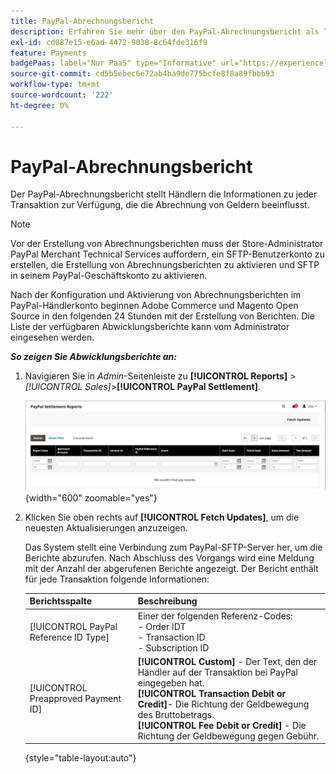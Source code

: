 ```yaml
---
title: PayPal-Abrechnungsbericht
description: Erfahren Sie mehr über den PayPal-Abrechnungsbericht als Tool zur Verwaltung von PayPal-Transaktionen.
exl-id: cd087e15-e6ad-4472-9038-8c64fde316f9
feature: Payments
badgePaas: label="Nur PaaS" type="Informative" url="https://experienceleague.adobe.com/en/docs/commerce/user-guides/product-solutions" tooltip="Gilt nur für Adobe Commerce in Cloud-Projekten (von Adobe verwaltete PaaS-Infrastruktur) und lokale Projekte."
source-git-commit: cd5b5ebec6e72ab4ba9de775bcfe8f8a89fbbb93
workflow-type: tm+mt
source-wordcount: '222'
ht-degree: 0%

---
```


# PayPal-Abrechnungsbericht

Der PayPal-Abrechnungsbericht stellt Händlern die Informationen zu jeder Transaktion zur Verfügung, die die Abrechnung von Geldern beeinflusst.

>[!NOTE]
>
>Vor der Erstellung von Abrechnungsberichten muss der Store-Administrator PayPal Merchant Technical Services auffordern, ein SFTP-Benutzerkonto zu erstellen, die Erstellung von Abrechnungsberichten zu aktivieren und SFTP in seinem PayPal-Geschäftskonto zu aktivieren.

Nach der Konfiguration und Aktivierung von Abrechnungsberichten im PayPal-Händlerkonto beginnen Adobe Commerce und Magento Open Source in den folgenden 24 Stunden mit der Erstellung von Berichten. Die Liste der verfügbaren Abwicklungsberichte kann vom Administrator eingesehen werden.

**_So zeigen Sie Abwicklungsberichte an:_**

1. Navigieren Sie in _Admin_-Seitenleiste zu **[!UICONTROL Reports]** > _[!UICONTROL Sales]_>**[!UICONTROL PayPal Settlement]**.

   ![PayPal-Abrechnungsberichte](../getting-started/assets/reports-sales-paypal-settlement.png){width="600" zoomable="yes"}

1. Klicken Sie oben rechts auf **[!UICONTROL Fetch Updates]**, um die neuesten Aktualisierungen anzuzeigen.

   Das System stellt eine Verbindung zum PayPal-SFTP-Server her, um die Berichte abzurufen. Nach Abschluss des Vorgangs wird eine Meldung mit der Anzahl der abgerufenen Berichte angezeigt. Der Bericht enthält für jede Transaktion folgende Informationen:

   | Berichtsspalte | Beschreibung |
   | ------------ | ----------- |
   | [!UICONTROL PayPal Reference ID Type] | Einer der folgenden Referenz-Codes:<br/>- Order IDT<br/>- Transaction ID<br/>- Subscription ID |
   | [!UICONTROL Preapproved Payment ID] | **[!UICONTROL Custom]** - Der Text, den der Händler auf der Transaktion bei PayPal eingegeben hat.<br/>**[!UICONTROL Transaction Debit or Credit]**- Die Richtung der Geldbewegung des Bruttobetrags.<br/>**[!UICONTROL Fee Debit or Credit]** - Die Richtung der Geldbewegung gegen Gebühr. |

   {style="table-layout:auto"}
